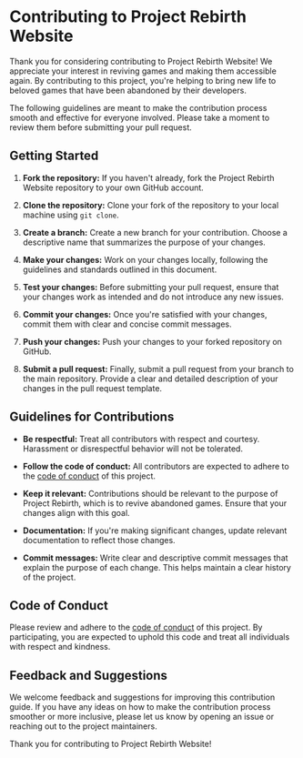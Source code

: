 # Contributing to Project Rebirth Website

Thank you for considering contributing to Project Rebirth Website! We appreciate your interest in reviving games and making them accessible again. By contributing to this project, you're helping to bring new life to beloved games that have been abandoned by their developers.

The following guidelines are meant to make the contribution process smooth and effective for everyone involved. Please take a moment to review them before submitting your pull request.

## Getting Started

1. **Fork the repository:** If you haven't already, fork the Project Rebirth Website repository to your own GitHub account.

2. **Clone the repository:** Clone your fork of the repository to your local machine using `git clone`.

3. **Create a branch:** Create a new branch for your contribution. Choose a descriptive name that summarizes the purpose of your changes.

4. **Make your changes:** Work on your changes locally, following the guidelines and standards outlined in this document.

5. **Test your changes:** Before submitting your pull request, ensure that your changes work as intended and do not introduce any new issues.

6. **Commit your changes:** Once you're satisfied with your changes, commit them with clear and concise commit messages.

7. **Push your changes:** Push your changes to your forked repository on GitHub.

8. **Submit a pull request:** Finally, submit a pull request from your branch to the main repository. Provide a clear and detailed description of your changes in the pull request template.

## Guidelines for Contributions

- **Be respectful:** Treat all contributors with respect and courtesy. Harassment or disrespectful behavior will not be tolerated.

- **Follow the code of conduct:** All contributors are expected to adhere to the [code of conduct](CODE_OF_CONDUCT.md) of this project.

- **Keep it relevant:** Contributions should be relevant to the purpose of Project Rebirth, which is to revive abandoned games. Ensure that your changes align with this goal.

- **Documentation:** If you're making significant changes, update relevant documentation to reflect those changes.

- **Commit messages:** Write clear and descriptive commit messages that explain the purpose of each change. This helps maintain a clear history of the project.

## Code of Conduct

Please review and adhere to the [code of conduct](CODE_OF_CONDUCT.md) of this project. By participating, you are expected to uphold this code and treat all individuals with respect and kindness.

## Feedback and Suggestions

We welcome feedback and suggestions for improving this contribution guide. If you have any ideas on how to make the contribution process smoother or more inclusive, please let us know by opening an issue or reaching out to the project maintainers.

Thank you for contributing to Project Rebirth Website!
